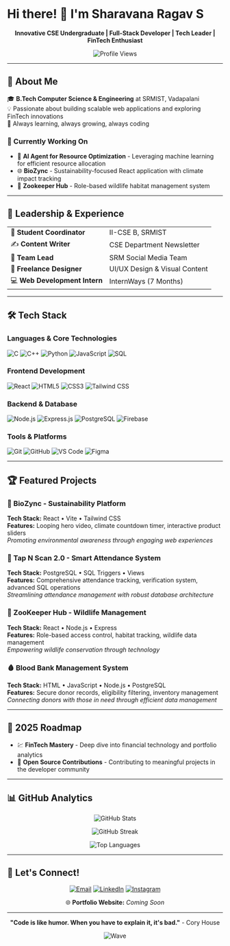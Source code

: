 # Hi there! 👋 I'm Sharavana Ragav S

<div align="center">
  
  **Innovative CSE Undergraduate | Full-Stack Developer | Tech Leader | FinTech Enthusiast**
  
  ![Profile Views](https://komarev.com/ghpvc/?username=sharavanaragavs&label=Profile%20views&color=0e75b6&style=flat-square)
  
</div>

---

## 🚀 About Me

🎓 **B.Tech Computer Science & Engineering** at SRMIST, Vadapalani  
💡 Passionate about building scalable web applications and exploring FinTech innovations  
🌱 Always learning, always growing, always coding

### 🔭 Currently Working On
- 🧠 **AI Agent for Resource Optimization** - Leveraging machine learning for efficient resource allocation
- 🌐 **BioZync** - Sustainability-focused React application with climate impact tracking
- 🦓 **Zookeeper Hub** - Role-based wildlife habitat management system

---

## 💼 Leadership & Experience

<table>
  <tr>
    <td>🎯 <strong>Student Coordinator</strong></td>
    <td>II-CSE B, SRMIST</td>
  </tr>
  <tr>
    <td>✍️ <strong>Content Writer</strong></td>
    <td>CSE Department Newsletter</td>
  </tr>
  <tr>
    <td>📢 <strong>Team Lead</strong></td>
    <td>SRM Social Media Team</td>
  </tr>
  <tr>
    <td>🎨 <strong>Freelance Designer</strong></td>
    <td>UI/UX Design & Visual Content</td>
  </tr>
  <tr>
    <td>💻 <strong>Web Development Intern</strong></td>
    <td>InternWays (7 Months)</td>
  </tr>
</table>

---

## 🛠️ Tech Stack

### Languages & Core Technologies
![C](https://img.shields.io/badge/C-00599C?style=for-the-badge&logo=c&logoColor=white)
![C++](https://img.shields.io/badge/C++-00599C?style=for-the-badge&logo=c%2B%2B&logoColor=white)
![Python](https://img.shields.io/badge/Python-3776AB?style=for-the-badge&logo=python&logoColor=white)
![JavaScript](https://img.shields.io/badge/JavaScript-F7DF1E?style=for-the-badge&logo=javascript&logoColor=black)
![SQL](https://img.shields.io/badge/SQL-4479A1?style=for-the-badge&logo=mysql&logoColor=white)

### Frontend Development
![React](https://img.shields.io/badge/React-20232A?style=for-the-badge&logo=react&logoColor=61DAFB)
![HTML5](https://img.shields.io/badge/HTML5-E34F26?style=for-the-badge&logo=html5&logoColor=white)
![CSS3](https://img.shields.io/badge/CSS3-1572B6?style=for-the-badge&logo=css3&logoColor=white)
![Tailwind CSS](https://img.shields.io/badge/Tailwind_CSS-38B2AC?style=for-the-badge&logo=tailwind-css&logoColor=white)

### Backend & Database
![Node.js](https://img.shields.io/badge/Node.js-43853D?style=for-the-badge&logo=node.js&logoColor=white)
![Express.js](https://img.shields.io/badge/Express.js-404D59?style=for-the-badge)
![PostgreSQL](https://img.shields.io/badge/PostgreSQL-316192?style=for-the-badge&logo=postgresql&logoColor=white)
![Firebase](https://img.shields.io/badge/Firebase-039BE5?style=for-the-badge&logo=Firebase&logoColor=white)

### Tools & Platforms
![Git](https://img.shields.io/badge/Git-F05032?style=for-the-badge&logo=git&logoColor=white)
![GitHub](https://img.shields.io/badge/GitHub-100000?style=for-the-badge&logo=github&logoColor=white)
![VS Code](https://img.shields.io/badge/VS_Code-0078D4?style=for-the-badge&logo=visual%20studio%20code&logoColor=white)
![Figma](https://img.shields.io/badge/Figma-F24E1E?style=for-the-badge&logo=figma&logoColor=white)

---

## 🏆 Featured Projects

### 🧬 BioZync - Sustainability Platform
**Tech Stack:** React • Vite • Tailwind CSS  
**Features:** Looping hero video, climate countdown timer, interactive product sliders  
*Promoting environmental awareness through engaging web experiences*

### 🛑 Tap N Scan 2.0 - Smart Attendance System
**Tech Stack:** PostgreSQL • SQL Triggers • Views  
**Features:** Comprehensive attendance tracking, verification system, advanced SQL operations  
*Streamlining attendance management with robust database architecture*

### 🦓 ZooKeeper Hub - Wildlife Management
**Tech Stack:** React • Node.js • Express  
**Features:** Role-based access control, habitat tracking, wildlife data management  
*Empowering wildlife conservation through technology*

### 🩸 Blood Bank Management System
**Tech Stack:** HTML • JavaScript • Node.js • PostgreSQL  
**Features:** Secure donor records, eligibility filtering, inventory management  
*Connecting donors with those in need through efficient data management*

---

## 🎯 2025 Roadmap

- 💹 **FinTech Mastery** - Deep dive into financial technology and portfolio analytics
- 🚀 **Open Source Contributions** - Contributing to meaningful projects in the developer community

---

## 📊 GitHub Analytics

<div align="center">
  
  ![GitHub Stats](https://github-readme-stats.vercel.app/api?username=sharavana07&show_icons=true&theme=radical&hide_border=true&count_private=true)
  
  ![GitHub Streak](https://github-readme-streak-stats.herokuapp.com/?user=sharavana07&theme=radical&hide_border=true)
  
  ![Top Languages](https://github-readme-stats.vercel.app/api/top-langs/?username=sharavana07&theme=radical&hide_border=true&layout=compact)
  
</div>

---

## 🤝 Let's Connect!

<div align="center">
  
  [![Email](https://img.shields.io/badge/Email-D14836?style=for-the-badge&logo=gmail&logoColor=white)](mailto:sharavanaragavs@gmail.com)
  [![LinkedIn](https://img.shields.io/badge/LinkedIn-0077B5?style=for-the-badge&logo=linkedin&logoColor=white)](https://linkedin.com/in/sharavanaragavs)
  [![Instagram](https://img.shields.io/badge/Instagram-E4405F?style=for-the-badge&logo=instagram&logoColor=white)](https://instagram.com/sharavanaragav)
  
  🌐 **Portfolio Website:** *Coming Soon*
  
</div>

---

<div align="center">
  
  **"Code is like humor. When you have to explain it, it's bad."** - Cory House
  
  ![Wave](https://raw.githubusercontent.com/mayhemantt/mayhemantt/Update/svg/Bottom.svg)
  
</div>
